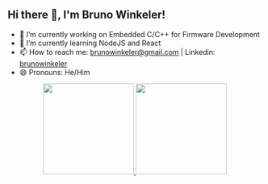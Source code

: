 ## Hi there 👋, I'm Bruno Winkeler!

- 🔭 I’m currently working on Embedded C/C++ for Firmware Development
- 🌱 I’m currently learning NodeJS and React
- 📫 How to reach me: brunowinkeler@gmail.com | Linkedin: <a href="https://www.linkedin.com/in/brunowinkeler/">brunowinkeler</a>
- 😄 Pronouns: He/Him

<div align="center">
  <a href="https://github.com/brunowinkeler">
  <img height="180em" src="https://github-readme-stats.vercel.app/api?username=brunowinkeler&show_icons=true&theme=dark&include_all_commits=true&count_private=true"/>
  <img height="180em" src="https://github-readme-stats.vercel.app/api/top-langs/?username=brunowinkeler&layout=compact&langs_count=7&theme=dark"/>
</div>
